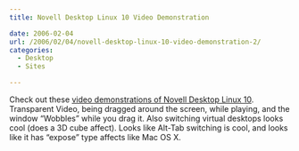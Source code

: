 ```yaml
---
title: Novell Desktop Linux 10 Video Demonstration

date: 2006-02-04
url: /2006/02/04/novell-desktop-linux-10-video-demonstration-2/
categories:
  - Desktop
  - Sites

---
```

Check out these [video demonstrations of Novell Desktop Linux 10][1]. Transparent Video, being dragged around the screen, while playing, and the window &#8220;Wobbles&#8221; while you drag it. Also switching virtual desktops looks cool (does a 3D cube affect). Looks like Alt-Tab switching is cool, and looks like it has &#8220;expose&#8221; type affects like Mac OS X.

 [1]: http://cto.secs.oakland.edu/~castro/NLD10video/